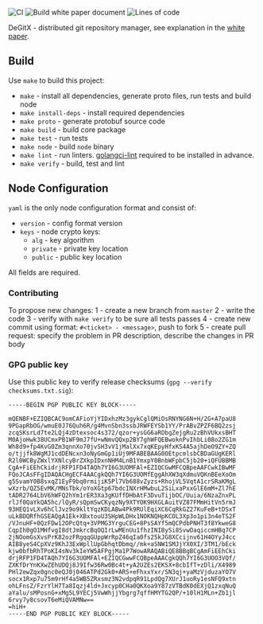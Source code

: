 ![CI](https://github.com/cqfn/degitx/workflows/CI/badge.svg?branch=master&event=push)
![Build white paper document](https://github.com/cqfn/degitx/workflows/Build%20white%20paper%20document/badge.svg)
![Lines of code](https://img.shields.io/tokei/lines/github/cqfn/degitx)


DeGitX - distributed git repository manager, see explanation in the [white paper](https://central.artipie.com/degit/wp/white-paper-latest.pdf).

## Build

Use `make` to build this project:
 - `make` - install all dependencies, generate proto files, run tests and build node
 - `make install-deps` - install required dependencies
 - `make proto` - generate protobuf source code
 - `make build` - build core package
 - `make test` - run tests
 - `make node` - build `node` binary
 - `make lint` - run linters. [golangci-lint](https://golangci-lint.run/) required to be installed in advance.
 - `make verify` - build, test and lint

## Node Configuration

`yaml` is the only node configuration format and consist of: 

 - `version` - config format version
 - `keys` - node crypto keys:
   - `alg` - key algorithm
   - `private` - private key location
   - `public` - public key location
   
All fields are required. 

<!--
@todo #25:30min Analyze projects and consensus algorithms above,
 extract summary and refernces, add to white paper. For projects:
 find white paper or other document, and extract summary from it.

Consensus algorithms:
 - http://www.cs.yale.edu/homes/aspnes/pinewiki/Paxos.html
 - https://en.wikipedia.org/wiki/Paxos_algorithm
 - https://raft.github.io/

Projects
 - [etcd](https://etcd.io/)
 - [brig](https://github.com/sahib/brig)

-->

### Contributing

To propose new changes:
 1 - create a new branch from `master`
 2 - write the code
 3 - verify with `make verify` to be sure all tests passes
 4 - create new commit using format: `#<ticket> - <message>`, push to fork
 5 - create pull request: specify the problem in PR description, describe the changes
 in PR body

### GPG public key

Use this public key to verify release checksums (`gpg --verify checksums.txt.sig`):
```
-----BEGIN PGP PUBLIC KEY BLOCK-----

mQENBF+EZIQBCAC9omCAFioYjYIDxhzMz3gykCglQMiOsRNYNG6N+H/2G+A7paU8
9PGapRbOG/wmuE0J76Quh6R/g4MvnSbn3ssbJRWFEYSb1YY/PrABvZPZF6BQ2zsj
zcqSKsrLd7te2LQj4zDtexsoc4s372/qzor+ysGG6aRObgZejgRu2zBhVUkxsBHT
M0AjoHwk38UCmxPB1WF9mJ7fU+wNmvQQxp2BY7ghWFQEBwoknPvIhbLi08o2ZG1m
Wh8d9+fp4KvG0Zm3qnnXo70jvSH3vV1jMalXx7xqKEpyHfxKS4A5ajhDeO9ZY+ZQ
o/tjjfk8WgMJ1cdDENcxn3oNyGmGp1iUj9MFABEBAAG0OEtpcmlsbCBDaGUgKERl
R2l0WCByZWxlYXNlcyBrZXkpIDxnNHM4LnB1YmxpY0BnbWFpbC5jb20+iQFUBBMB
CgA+FiEEhCkidrjRFP1FD4TAQh7YI6G3UOMFAl+EZIQCGwMFCQBpeAAFCwkIBwMF
FQoJCAsFFgIDAQACHgECF4AACgkQQh7YI6G3UOMfEggAhXW3qXdmuVQKnBEeXoOm
g5SvamY0B8sxqZ1EyF9bq0rmijiK5Pl7Vb688vZyzs+RhojVL5VqtA1crSRaKMgL
wXzrb/QZ5EvMK/MNsTbk/oYoXGtp67bdcINXrHMwbuL2SiLxaPxxGlE6mM+Zl7hE
tADR2764LbV6hWFQ2hYm1rER3Xa3gKUffDHbAtF3DvuTijbOC/Uuia/6NzaZnxPL
rlJf0QaYkQA5hc/lQyR/sQpmSwCKyqzNy9XTYOK9HXGLAuitVZ87FMmHitVn5rmJ
93HEQ1vLXv6hClJvz9o9kltYqzKDLABw4Pk9RUlEqiXC6CqRkGZ27KuFeB+tDSxT
uLkBDQRfhGSEAQgA1Ek+XBxtouU3SHpWLDHx1NOKNQHpKCOL3Xp3o1pi3n4eTS2F
/VJnuHF+0QzFDw12OPcQtq+3VPMG3YrguCEG+8PsSAYf5mQCPdbPNHT3f8YkweG8
CqpIh0gO1MHfvgI8dtJmkrcBqOQIrLwMEnUu1fhzINIBySi8SvwOaqiccmHBq7CP
2jNOomGsXvsPrK82ozFRgqqGUppWrRpZ46qIa0fs25kJG8XCcijnv61H4OYyJ4cc
AIB8yeS4CpXVz9KhJ3ExWpllUpGbhqtDbmq//mk+aSNW1SMJjYX0XI/3TM1/bEck
kjw0bfbRhTPoKI4sNv3kIeYW5AFPgjMa1P7WowARAQABiQE8BBgBCgAmFiEEhCki
drjRFP1FD4TAQh7YI6G3UOMFAl+EZIQCGwwFCQBpeAAACgkQQh7YI6G3UOO3VQf/
ZXKfDrYnKXwZEhUDQj8J9Ifw36Rw0Bc4t+yA2UZEs2EKSX+8cbIfT+zDli/X4989
PHl2ewZqx0gnc0eQJ0j046ATPd2Gk0+ARS+eFhxxYxr/SN3qj+yaMzVjduzaYO7V
socx1Rxp7u75m9rHf4a5WB5ZRxsmz3N2vdpqR91LpdQg7XUrJ1uoRy1esNFQ9xtn
ohLFnsZ/FzrYlH7Ta8Iqzj4ld+Jxcyp0CHa0QKXoa9Y87zVTBdK0dEXjQ1zxqNuQ
aYalu/sMPosnG+xMg5L9YECj5VwWhjjYbgrg7qffHMYTG2QP/+10lH1MLn+Zb1jl
6rvy7y8csovT6eMiQVAMNw==
=hiH+
-----END PGP PUBLIC KEY BLOCK-----
```
